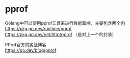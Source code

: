 # pprof

Golang中可以使用pprof工具来进行性能监控，主要包含两个包
https://pkg.go.dev/runtime/pprof \
https://pkg.go.dev/net/http/pprof （是对上一个的封装）

PProf官方的实战博客 \
https://go.dev/blog/pprof

